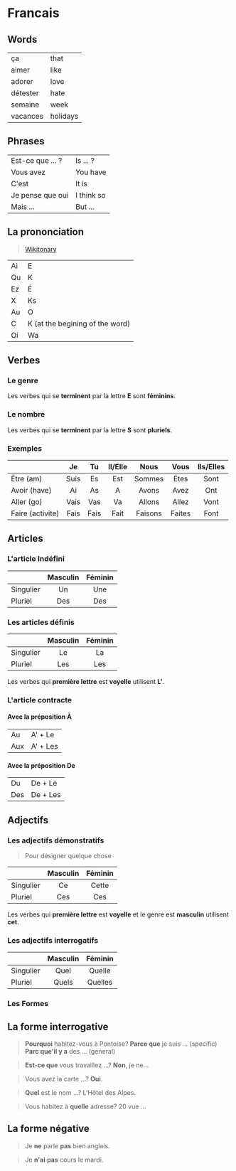 # Francais

## Words

| | |
|-------|---------|
| ça | that |
| aimer | like |
| adorer | love |
| détester | hate |
| semaine | week |
| vacances | holidays |

## Phrases

| | |
|--------|----------|
| Est-ce que ... ? | Is ... ? |
| Vous avez | You have |
| C'est | It is |
| Je pense que oui | I think so |
| Mais ... | But ... |


## La prononciation
> [Wikitonary](https://en.wiktionary.org/wiki/Wiktionary:Main_Page)

| | |
|----|----|
| Ai | E  |
| Qu | K  |
| Ez | É  |
| X  | Ks |
| Au | O  |
| C  | K (at the begining of the word) | 
| Oi | Wa |

## Verbes

### Le genre
Les verbes qui se __terminent__ par la lettre __E__ sont __féminins__.

### Le nombre
Les verbes qui se __terminent__ par la lettre __S__ sont __pluriels__.

### Exemples

|             | Je       | Tu     | Il/Elle   | Nous | Vous | Ils/Elles |
|-------------|:--------:|:------:|:---------:|:----:|:----:|:---------:|
| Être (am)   | Suis  | Es | Est | Sommes | Étes | Sont |
| Avoir (have)| Ai | As | A | Avons | Avez | Ont |
| Aller (go)  | Vais | Vas | Va | Allons | Allez | Vont |
| Faire (activite) | Fais | Fais | Fait | Faisons | Faites | Font |


## Articles
### L'article Indéfini

|          | Masculin | Féminin |
|----------|:--------:|:-------:|
|Singulier | Un       | Une     |
|Pluriel   | Des      | Des     |

### Les articles définis

|          | Masculin | Féminin |
|----------|:--------:|:-------:|
|Singulier | Le       | La      |
|Pluriel   | Les      | Les     |

Les verbes qui __première lettre__ est __voyelle__ utilisent __L'__.

### L'article contracte
#### Avec la préposition À

| | |
|-----|----------|
| Au  | A' + Le  |
| Aux | A' + Les |

#### Avec la préposition De

| | |
|-----|----------|
| Du  | De + Le  |
| Des | De + Les |

## Adjectifs

### Les adjectifs démonstratifs
> Pour désigner quelque chose

|          | Masculin | Féminin |
|----------|:--------:|:-------:|
|Singulier | Ce       | Cette   |
|Pluriel   | Ces      | Ces     |

Les verbes qui __première lettre__ est __voyelle__ et le genre est __masculin__ utilisent __cet__.

### Les adjectifs interrogatifs

|          | Masculin | Féminin |
|----------|:--------:|:-------:|
|Singulier | Quel     | Quelle  |
|Pluriel   | Quels    | Quelles |

###  Les Formes

## La forme interrogative

> __Pourquoi__ habitez-vous à Pontoise? __Parce que__ je suis ... (specific) __Parc que'il y a__ des ... (general)

> __Est-ce que__ vous travaillez ...? __Non__, je ne...

> Vous avez la carte ...? __Oui__.

> __Quel__ est le nom ...? L'Hôtel des Alpes.

> Vous habitez à __quelle__ adresse? 20 vue ...

## La forme négative

> Je __ne__ parle __pas__ bien anglais.

> Je __n'ai__  __pas__ cours le mardi.
